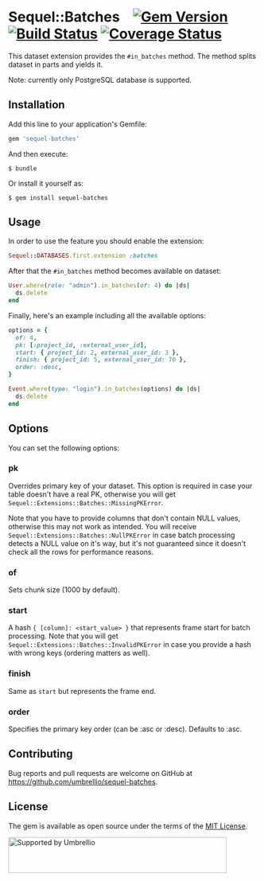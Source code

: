 # Sequel::Batches    [![Gem Version](https://badge.fury.io/rb/sequel-batches.svg)](https://badge.fury.io/rb/sequel-batches) [![Build Status](https://travis-ci.org/umbrellio/sequel-batches.svg?branch=master)](https://travis-ci.org/umbrellio/sequel-batches) [![Coverage Status](https://coveralls.io/repos/github/umbrellio/sequel-batches/badge.svg?branch=master)](https://coveralls.io/github/umbrellio/sequel-batches?branch=master)

This dataset extension provides the `#in_batches` method. The method splits dataset in parts and yields it.

Note: currently only PostgreSQL database is supported.

## Installation

Add this line to your application's Gemfile:

```ruby
gem 'sequel-batches'
```

And then execute:

    $ bundle

Or install it yourself as:

    $ gem install sequel-batches

## Usage

In order to use the feature you should enable the extension:

```ruby
Sequel::DATABASES.first.extension :batches
```

After that the `#in_batches` method becomes available on dataset:

```ruby
User.where(role: "admin").in_batches(of: 4) do |ds|
  ds.delete
end
```

Finally, here's an example including all the available options:

```ruby
options = {
  of: 4,
  pk: [:project_id, :external_user_id],
  start: { project_id: 2, external_user_id: 3 },
  finish: { project_id: 5, external_user_id: 70 },
  order: :desc,
}

Event.where(type: "login").in_batches(options) do |ds|
  ds.delete
end
```

## Options

You can set the following options:

### pk
Overrides primary key of your dataset. This option is required in case your table doesn't have a real PK, otherwise you will get `Sequel::Extensions::Batches::MissingPKError`.

Note that you have to provide columns that don't contain NULL values, otherwise this may not work as intended. You will receive `Sequel::Extensions::Batches::NullPKError` in case batch processing detects a NULL value on it's way, but it's not guaranteed since it doesn't check all the rows for performance reasons.

### of
Sets chunk size (1000 by default).

### start
A hash `{ [column]: <start_value> }` that represents frame start for batch processing. Note that you will get `Sequel::Extensions::Batches::InvalidPKError` in case you provide a hash with wrong keys (ordering matters as well).

### finish
Same as `start` but represents the frame end.

### order
Specifies the primary key order (can be :asc or :desc). Defaults to :asc.

## Contributing

Bug reports and pull requests are welcome on GitHub at https://github.com/umbrellio/sequel-batches.

## License

The gem is available as open source under the terms of the [MIT License](https://opensource.org/licenses/MIT).

<a href="https://github.com/umbrellio/">
<img style="float: left;" src="https://umbrellio.github.io/Umbrellio/supported_by_umbrellio.svg" alt="Supported by Umbrellio" width="439" height="72">
</a>
